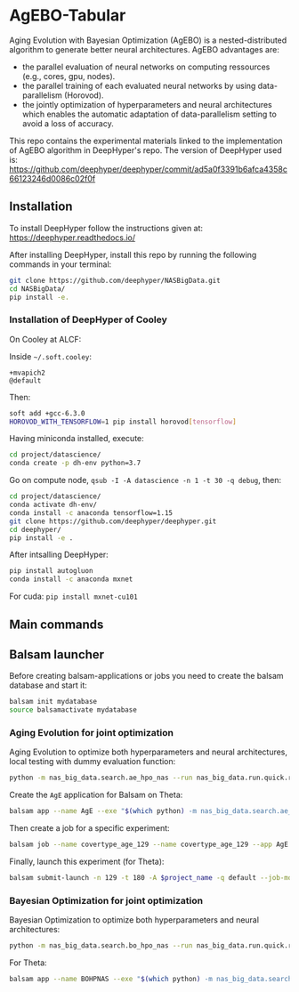 # AgEBO-Tabular

Aging Evolution with Bayesian Optimization (AgEBO) is a nested-distributed algorithm to generate better neural architectures. AgEBO advantages are:

- the parallel evaluation of neural networks on computing ressources (e.g., cores, gpu, nodes).
- the parallel training of each evaluated neural networks by using data-parallelism (Horovod).
- the jointly optimization of hyperparameters and neural architectures which enables the automatic adaptation of data-parallelism setting to avoid a loss of accuracy.

This repo contains the experimental materials linked to the implementation of AgEBO algorithm in DeepHyper's repo.
The version of DeepHyper used is: https://github.com/deephyper/deephyper/commit/ad5a0f3391b6afca4358c66123246d0086c02f0f

## Installation

To install DeepHyper follow the instructions given at: https://deephyper.readthedocs.io/

After installing DeepHyper, install this repo by running the following commands in your terminal:

```bash
git clone https://github.com/deephyper/NASBigData.git
cd NASBigData/
pip install -e.
```

### Installation of DeepHyper of Cooley

On Cooley at ALCF:

Inside `~/.soft.cooley`:

```text
+mvapich2
@default
```

Then:

```bash
soft add +gcc-6.3.0
HOROVOD_WITH_TENSORFLOW=1 pip install horovod[tensorflow]
```

Having miniconda installed, execute:

```bash
cd project/datascience/
conda create -p dh-env python=3.7
```

Go on compute node, `qsub -I -A datascience -n 1 -t 30 -q debug`, then:

```bash
cd project/datascience/
conda activate dh-env/
conda install -c anaconda tensorflow=1.15
git clone https://github.com/deephyper/deephyper.git
cd deephyper/
pip install -e .
```

After intsalling DeepHyper:

```bash
pip install autogluon
conda install -c anaconda mxnet
```

For cuda: `pip install mxnet-cu101`

## Main commands

## Balsam launcher

Before creating balsam-applications or jobs you need to create the balsam database and start it:

```bash
balsam init mydatabase
source balsamactivate mydatabase
```

### Aging Evolution for joint optimization

Aging Evolution to optimize both hyperparameters and neural architectures, local testing with dummy evaluation function:

```bash
python -m nas_big_data.search.ae_hpo_nas --run nas_big_data.run.quick.run --problem nas_big_data.covertype.problem_agebov4_skopt.Problem --max-evals 1000
```

Create the `AgE` application for Balsam on Theta:

```bash
balsam app --name AgE --exe "$(which python) -m nas_big_data.search.ae_hpo_nas --evaluator balsam --run deephyper.search.nas.model.run.horovod.run"
```

Then create a job for a specific experiment:

```bash
balsam job --name covertype_age_129 --name covertype_age_129 --app AgE --args "--problem nas_big_data.covertype.problem_agebov4_skopt.Problem --max-evals 1000 --num-threads-per-rank 16 --num-ranks-per-node 8"
```

Finally, launch this experiment (for Theta):

```bash
balsam submit-launch -n 129 -t 180 -A $project_name -q default --job-mode mpi --wf-filter covertype_age_129
```

### Bayesian Optimization for joint optimization

Bayesian Optimization to optimize both hyperparameters and neural architectures:

```bash
python -m nas_big_data.search.bo_hpo_nas --run nas_big_data.run.quick.run --problem nas_big_data.covertype.problem_agebov4_skopt.Problem --max-evals 1000
```

For Theta:

```bash
balsam app --name BOHPNAS --exe "$(which python) -m nas_big_data.search.bo_hpo_nas --evaluator balsam --run deephyper.search.nas.model.run.horovod.run"
```

